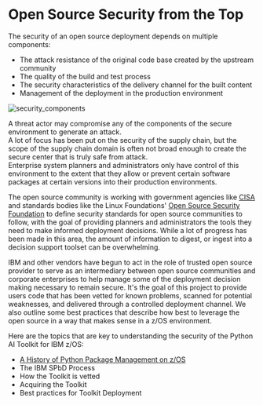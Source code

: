 # Open Source Security from the Top
The security of an open source deployment depends on multiple components:
- The attack resistance of the original code base created by the upstream community
- The quality of the build and test process 
- The security characteristics of the delivery channel for the built content
- Management of the deployment in the production environment

![security_components](https://github.com/ibm-z-oss-oda/python_ai_toolkit_zos/assets/18175421/0783bab4-1e5e-4869-bf38-af8dd91a397e)

A threat actor may compromise any of the components of the secure environment to generate an attack.  
A lot of focus has been put on the security of the supply chain, but the scope of the supply chain 
domain is often not broad enough to create the secure center that is truly safe from attack.  
Enterprise system planners and administrators only have control of this environment to the extent that 
they allow or prevent certain software packages at certain versions into their production environments.

The open source community is working with government agencies like [CISA](https://www.cisa.gov/) and
standards bodies like the Linux Foundations' [Open Source Security Foundation](https://openssf.org/) 
to define security standards for open source communities to follow, with the goal of providing planners 
and administrators the tools they need to make informed deployment decisions.  While a lot of progress 
has been made in this area, the amount of information to digest, or ingest into a decision support 
toolset can be overwhelming.  

IBM and other vendors have begun to act in the role of trusted open source provider to serve as an 
intermediary between open source communities and corporate enterprises to help manage some of the 
deployment decision making necessary to remain secure.  It's the goal of this project to provide users 
code that has been vetted for known problems, scanned for potential weaknesses, and delivered through a 
controlled deployment channel.  We also outline some best practices that describe how best to leverage 
the open source in a way that makes sense in a z/OS environment.

Here are the topics that are key to understanding the security of the Python AI Toolkit for IBM z/OS:
- [A History of Python Package Management on z/OS](https://github.com/ibm-z-oss-oda/python_ai_toolkit_zos/wiki/A-History-of-Python-Package-Management-on-z-OS)
- The IBM SPbD Process
- How the Toolkit is vetted
- Acquiring the Toolkit
- Best practices for Toolkit Deployment